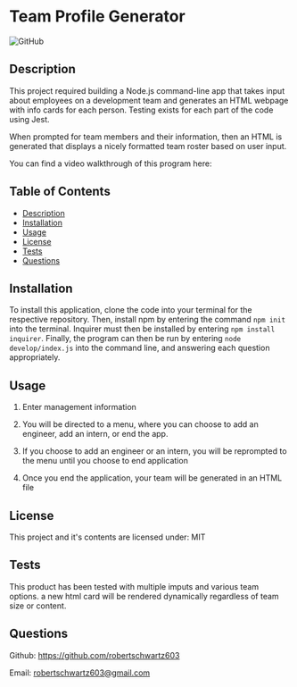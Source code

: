 # Team Profile Generator

![GitHub](https://img.shields.io/github/license/robertschwartz603/Team-Profile-Generator)

## Description
This project required building a Node.js command-line app that takes input about employees on a development team and generates an HTML webpage with info cards for each person. Testing exists for each part of the code using Jest.

When prompted for team members and their information, then an HTML is generated that displays a nicely formatted team roster based on user input.

You can find a video walkthrough of this program here: 

## Table of Contents
- [Description](#description)
- [Installation](#installation)
- [Usage](#usage)
- [License](#license)
- [Tests](#tests)
- [Questions](#questions)

## Installation

To install this application, clone the code into your terminal for the respective repository. Then, install npm by entering the command ```npm init```  into the terminal. Inquirer must then be installed by entering ```npm install inquirer```. Finally, the program can then be run by entering ```node develop/index.js``` into the command line, and answering each question appropriately.
 
## Usage
1. Enter management information

2. You will be directed to a menu, where you can choose to add an engineer, add an intern, or end the app.

3. If you choose to add an engineer or an intern, you will be reprompted to the menu until you choose to end application

4. Once you end the application, your team will be generated in an HTML file

## License
This project and it's contents are licensed under: MIT

## Tests
This product has been tested with multiple imputs and various team options. a new html card will be rendered dynamically regardless of team size or content.

## Questions

Github: https://github.com/robertschwartz603

Email: robertschwartz603@gmail.com
